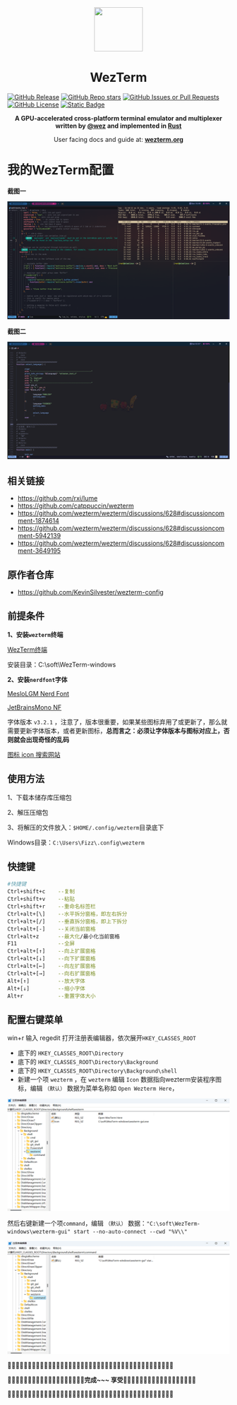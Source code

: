 <div align="center" id="madewithlua">
  <img
    src="https://raw.githubusercontent.com/wezterm/wezterm/main/assets/icon/wezterm-icon.svg"
    width="110"
    ,
    height="100"
  />
</div>

<h1 align="center">WezTerm</h1>

[![GitHub Release](https://img.shields.io/github/v/release/QianSong1/wezterm-config?style=flat-square&logo=starship&logoColor=D9E0EE&labelColor=302D41&color=c0109f)](https://github.com/QianSong1/wezterm-config/releases)
[![GitHub Repo stars](https://img.shields.io/github/stars/QianSong1/wezterm-config?style=flat-square&logo=apachespark&logoColor=D9E0EE&labelColor=302D41&color=8bd5ca)](https://github.com/QianSong1/wezterm-config/stargazers)
[![GitHub Issues or Pull Requests](https://img.shields.io/github/issues/QianSong1/wezterm-config?style=flat-square&logo=issuu&logoColor=D9E0EE&labelColor=302D41&color=dcdf03)](https://github.com/QianSong1/wezterm-config/issues)
[![GitHub License](https://img.shields.io/github/license/QianSong1/wezterm-config?style=flat-square&logo=gitbook&logoColor=D9E0EE&label=license&labelColor=302D41&color=df03c6)](https://github.com/QianSong1/wezterm-config/blob/main/LICENSE)
[![Static Badge](https://img.shields.io/badge/QQ-1725099638-d583c7?style=flat-square&logo=qq&logoColor=D9E0EE&label=QQ&labelColor=302D41&color=d583c7)](https://github.com/QianSong1/wezterm-config)

<p align="center" style="font-weight: bold;">
A GPU-accelerated cross-platform terminal emulator and multiplexer written by <a href="https://github.com/wez">@wez</a> and implemented in <a href="https://www.rust-lang.org">Rust</a>
</p>
<p align="center">
User facing docs and guide at: <a style="font-weight: bold;" href="https://wezterm.org">wezterm.org</a>
</p>



# 我的WezTerm配置

**截图一**

![screenshot](./screenshots/screenshot-1.png) 

**截图二**

![screenshot](./screenshots/screenshot-2.png) 



## 相关链接

- <https://github.com/rxi/lume>
- <https://github.com/catppuccin/wezterm>
- <https://github.com/wezterm/wezterm/discussions/628#discussioncomment-1874614>
- <https://github.com/wezterm/wezterm/discussions/628#discussioncomment-5942139>
- <https://github.com/wezterm/wezterm/discussions/628#discussioncomment-3649195>



## 原作者仓库

- <https://github.com/KevinSilvester/wezterm-config>



## 前提条件

**1、安装`wezterm`终端**

[WezTerm终端](https://github.com/wezterm/wezterm/releases)

安装目录：C:\soft\WezTerm-windows

**2、安装`nerdfont`字体**

[MesloLGM Nerd Font](https://github.com/ryanoasis/nerd-fonts/blob/v3.2.1/patched-fonts/Meslo/M/Regular/MesloLGMNerdFont-Regular.ttf)

[JetBrainsMono NF](https://github.com/ryanoasis/nerd-fonts/blob/v3.2.1/patched-fonts/JetBrainsMono/Ligatures/Regular/JetBrainsMonoNerdFont-Regular.ttf)

字体版本 `v3.2.1` ，注意了，版本很重要，如果某些图标弃用了或更新了，那么就需要更新字体版本，或者更新图标，**总而言之：必须让字体版本与图标对应上，否则就会出现奇怪的乱码**

[图标 icon 搜索网站](https://www.nerdfonts.com/cheat-sheet)



## 使用方法

1、下载本储存库压缩包

2、解压压缩包

3、将解压的文件放入：`$HOME/.config/wezterm`目录底下

Windows目录：`C:\Users\Fizz\.config\wezterm`



## 快捷键

```bash
#快捷键
Ctrl+shift+c    --复制
Ctrl+shift+v    --粘贴
Ctrl+shift+r    --重命名标签栏
Ctrl+alt+[\]    --水平拆分窗格，即左右拆分
Ctrl+alt+[/]    --垂直拆分窗格，即上下拆分
Ctrl+alt+[-]    --关闭当前窗格
Ctrl+alt+z      --最大化/最小化当前窗格
F11             --全屏
Ctrl+alt+[↑]    --向上扩展窗格
Ctrl+alt+[↓]    --向下扩展窗格
Ctrl+alt+[←]    --向左扩展窗格
Ctrl+alt+[→]    --向右扩展窗格
Alt+[↑]         --放大字体
Alt+[↓]         --缩小字体
Alt+r           --重置字体大小
```



## 配置右键菜单

win+r 输入 regedit 打开注册表编辑器，依次展开`HKEY_CLASSES_ROOT`

- 底下的 `HKEY_CLASSES_ROOT\Directory` 
- 底下的 `HKEY_CLASSES_ROOT\Directory\Background` 
- 底下的  `HKEY_CLASSES_ROOT\Directory\Background\shell` 
- 新建一个项 `wezterm` ，在 `wezterm` 编辑 `Icon` 数据指向wezterm安装程序图标，编辑 `（默认）` 数据为菜单名称如 `Open Wezterm Here`，

![image-20240905172247861](img/image-20240905172247861.png)  

然后右键新建一个项`command`，编辑 `（默认）` 数据：`"C:\soft\WezTerm-windows\wezterm-gui" start --no-auto-connect --cwd "%V\\"`

![image-20240905172308289](img/image-20240905172308289.png)  

🍒🍒🍒🍒🍒🍒🍒🍒🍒🍒🍒🍒🍒🍒🍒🍒🍒🍒🍒🍒🍒🍒🍒🍒🍒🍒🍒🍒🍒🍒🍒🍒🍒🍒🍒🍒🍒🍒🍒🍒🍒

🍒🍒🍒🍒🍒🍒🍒🍒🍒🍒🍒🍒🍒🍒🍒🍒🍒🍒🍒**完成~~~ 享受**🍒🍒🍒🍒🍒🍒🍒🍒🍒🍒🍒🍒🍒🍒🍒🍒🍒🍒

🍒🍒🍒🍒🍒🍒🍒🍒🍒🍒🍒🍒🍒🍒🍒🍒🍒🍒🍒🍒🍒🍒🍒🍒🍒🍒🍒🍒🍒🍒🍒🍒🍒🍒🍒🍒🍒🍒🍒🍒🍒

